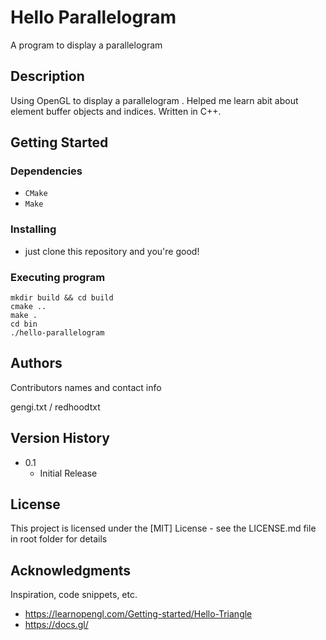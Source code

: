 # Hello Parallelogram

A program to display a parallelogram

## Description

Using OpenGL to display a parallelogram . Helped me learn abit about element buffer objects and indices. Written in C++.

## Getting Started

### Dependencies

* `CMake`
* `Make`
### Installing

- just clone this repository and you're good!

### Executing program

```
mkdir build && cd build 
cmake ..
make .
cd bin 
./hello-parallelogram
```

## Authors

Contributors names and contact info

gengi.txt / redhoodtxt

## Version History

* 0.1
    * Initial Release
## License

This project is licensed under the [MIT] License - see the LICENSE.md file in root folder for details

## Acknowledgments

Inspiration, code snippets, etc.
* https://learnopengl.com/Getting-started/Hello-Triangle
* https://docs.gl/